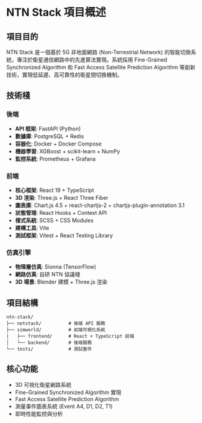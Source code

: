 # NTN Stack 項目概述

## 項目目的
NTN Stack 是一個基於 5G 非地面網路 (Non-Terrestrial Network) 的智能切換系統，專注於衛星通信網路中的先進算法實現。系統採用 Fine-Grained Synchronized Algorithm 和 Fast Access Satellite Prediction Algorithm 等創新技術，實現低延遲、高可靠性的衛星間切換機制。

## 技術棧

### 後端
- **API 框架**: FastAPI (Python)
- **數據庫**: PostgreSQL + Redis
- **容器化**: Docker + Docker Compose
- **機器學習**: XGBoost + scikit-learn + NumPy
- **監控系統**: Prometheus + Grafana

### 前端
- **核心框架**: React 19 + TypeScript
- **3D 渲染**: Three.js + React Three Fiber
- **圖表庫**: Chart.js 4.5 + react-chartjs-2 + chartjs-plugin-annotation 3.1
- **狀態管理**: React Hooks + Context API
- **樣式系統**: SCSS + CSS Modules
- **建構工具**: Vite
- **測試框架**: Vitest + React Testing Library

### 仿真引擎
- **物理層仿真**: Sionna (TensorFlow)
- **網路仿真**: 自研 NTN 協議棧
- **3D 場景**: Blender 建模 + Three.js 渲染

## 項目結構
```
ntn-stack/
├── netstack/          # 後端 API 服務
├── simworld/          # 前端可視化系統
│   ├── frontend/      # React + TypeScript 前端
│   └── backend/       # 後端服務
└── tests/             # 測試套件
```

## 核心功能
- 3D 可視化衛星網路系統
- Fine-Grained Synchronized Algorithm 實現
- Fast Access Satellite Prediction Algorithm
- 測量事件圖表系統 (Event A4, D1, D2, T1)
- 即時性能監控與分析